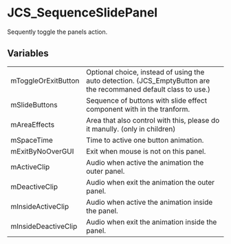 # JCS_SequenceSlidePanel

Sequently toggle the panels action.


## Variables

<table>
  <tr>
    <td>mToggleOrExitButton</td>
    <td>
      Optional choice, instead of using the auto detection. (JCS_EmptyButton
      are the recommaned default class to use.)
    </td>
  </tr>
  <tr>
    <td>mSlideButtons</td>
    <td>Sequence of buttons with slide effect component with in the tranform.</td>
  </tr>
  <tr>
    <td>mAreaEffects</td>
    <td>Area that also control with this, please do it manully. (only in children)</td>
  </tr>
  <tr>
    <td>mSpaceTime</td>
    <td>Time to active one button animation.</td>
  </tr>
  <tr>
    <td>mExitByNoOverGUI</td>
    <td>Exit when mouse is not on this panel.</td>
  </tr>
  <tr>
    <td>mActiveClip</td>
    <td>Audio when active the animation the outer panel.</td>
  </tr>
  <tr>
    <td>mDeactiveClip</td>
    <td>Audio when exit the animation the outer panel.</td>
  </tr>
  <tr>
    <td>mInsideActiveClip</td>
    <td>Audio when active the animation inside the panel.</td>
  </tr>
  <tr>
    <td>mInsideDeactiveClip</td>
    <td>Audio when exit the animation inside the panel.</td>
  </tr>
</table>
